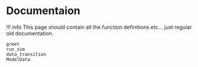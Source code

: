 # Documentaion

!!! info
    This page should contain all the function definitions etc... just regular old documentation.

```@docs
greet
run_sim
data_transition
ModelData
```
